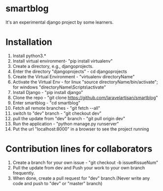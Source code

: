 # smartblog
It's an experimental django project by some learners.

# Installation
1.  Install python3.*
2.  Install virtual environment- "pip install virtualenv"
3.  Create a directory, e.g., djangoprojects.
4.  Enter the directory "djangoprojects" - cd djangoprojects
5.  Create the Virtual Environment - "virtualenv directoryName"
6.  Activate the Virtual Env - for linux "source directoryName/bin/activate"; for windows "directoryName\Scripts\activate"
7.  Install Django - "pip install django"
8.  Clone the repo - "git clone https://github.com/laravelartisan/smartblog"
9.  Enter smartblog - "cd smartblog"
10. Fetch all remote branches - "git fetch --all"
11. switch to "dev" branch - "git checkout dev"
12. pull the update from "dev" branch - "git pull origin dev"
13. Run the application - "python manage.py runserver"
14. Put the url "localhost:8000" in a browser to see the project running

# Contribution lines for collaborators
1.  Create a branch for your own issue - "git checkout -b issue#issueNum"
2.  Pull the update from dev and Push your work to your own branch frequently.
3.  When done, create a pull request for "dev" branch.(Never write any code and push to "dev" or "master" branch)
                            
